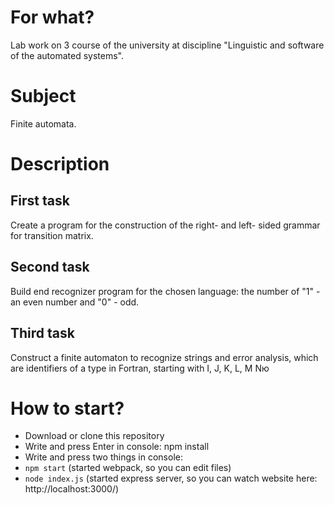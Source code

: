 # For what?
Lab work on 3 course of the university at discipline "Linguistic and software of the automated systems".
# Subject
Finite automata.
# Description
## First task
Create a program for the construction of the right- and left- sided grammar for transition matrix.
## Second task
Build end recognizer program for the chosen language: the number of "1" - an even number and "0" - odd.
## Third task
Construct a finite automaton to recognize strings and error analysis, which are identifiers of a type in Fortran, starting with I, J, K, L, M Nю
# How to start?
 - Download or clone this repository
 - Write and press Enter in console: npm install
 - Write and press two things in console:
  - `npm start` (started webpack, so you can edit files)
  - `node index.js` (started express server, so you can watch website here: http://localhost:3000/)